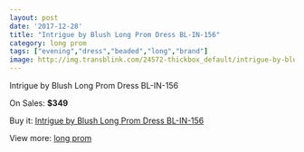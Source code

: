 ```yaml
---
layout: post
date: '2017-12-28'
title: "Intrigue by Blush Long Prom Dress BL-IN-156"
category: long prom
tags: ["evening","dress","beaded","long","brand"]
image: http://img.transblink.com/24572-thickbox_default/intrigue-by-blush-long-prom-dress-bl-in-156.jpg
---
```

Intrigue by Blush Long Prom Dress BL-IN-156

On Sales: **$349**
<a href="https://www.transblink.com/en/long-prom/7760-intrigue-by-blush-long-prom-dress-bl-in-156.html"><amp-img layout="responsive" width="600" height="600" src="//img.transblink.com/24572-thickbox_default/intrigue-by-blush-long-prom-dress-bl-in-156.jpg" alt="Intrigue by Blush Long Prom Dress BL-IN-156 0" /></a>
<a href="https://www.transblink.com/en/long-prom/7760-intrigue-by-blush-long-prom-dress-bl-in-156.html"><amp-img layout="responsive" width="600" height="600" src="//img.transblink.com/24574-thickbox_default/intrigue-by-blush-long-prom-dress-bl-in-156.jpg" alt="Intrigue by Blush Long Prom Dress BL-IN-156 1" /></a>
<a href="https://www.transblink.com/en/long-prom/7760-intrigue-by-blush-long-prom-dress-bl-in-156.html"><amp-img layout="responsive" width="600" height="600" src="//img.transblink.com/24573-thickbox_default/intrigue-by-blush-long-prom-dress-bl-in-156.jpg" alt="Intrigue by Blush Long Prom Dress BL-IN-156 2" /></a>

Buy it: [Intrigue by Blush Long Prom Dress BL-IN-156](https://www.transblink.com/en/long-prom/7760-intrigue-by-blush-long-prom-dress-bl-in-156.html "Intrigue by Blush Long Prom Dress BL-IN-156")

View more: [long prom](https://www.transblink.com/en/58-long-prom "long prom")